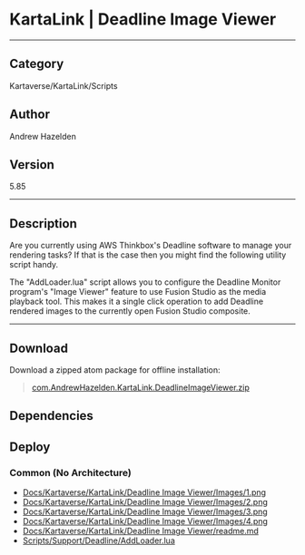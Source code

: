 # KartaLink | Deadline Image Viewer
___

## Category
Kartaverse/KartaLink/Scripts

## Author
Andrew Hazelden

## Version
5.85

___

## Description
<p>Are you currently using AWS Thinkbox's Deadline software to manage your rendering tasks? If that is the case then you might find the following utility script handy.</p>

<p>The "AddLoader.lua" script allows you to configure the Deadline Monitor program's "Image Viewer" feature to use Fusion Studio as the media playback tool. This makes it a single click operation to add Deadline rendered images to the currently open Fusion Studio composite.</p>

___

## Download

Download a zipped atom package for offline installation:
> [com.AndrewHazelden.KartaLink.DeadlineImageViewer.zip](https://gitlab.com/WeSuckLess/Reactor/-/archive/master/Reactor-master.zip?path=Atoms/com.AndrewHazelden.KartaLink.DeadlineImageViewer)  

## Dependencies

## Deploy

### Common (No Architecture)

<ul>
<li><a href="https://gitlab.com/WeSuckLess/Reactor/-/blob/master/Atoms/com.AndrewHazelden.KartaLink.DeadlineImageViewer/Docs/Kartaverse/KartaLink/Deadline Image Viewer/Images/1.png?ref_type=heads">Docs/Kartaverse/KartaLink/Deadline Image Viewer/Images/1.png</a></li>
<li><a href="https://gitlab.com/WeSuckLess/Reactor/-/blob/master/Atoms/com.AndrewHazelden.KartaLink.DeadlineImageViewer/Docs/Kartaverse/KartaLink/Deadline Image Viewer/Images/2.png?ref_type=heads">Docs/Kartaverse/KartaLink/Deadline Image Viewer/Images/2.png</a></li>
<li><a href="https://gitlab.com/WeSuckLess/Reactor/-/blob/master/Atoms/com.AndrewHazelden.KartaLink.DeadlineImageViewer/Docs/Kartaverse/KartaLink/Deadline Image Viewer/Images/3.png?ref_type=heads">Docs/Kartaverse/KartaLink/Deadline Image Viewer/Images/3.png</a></li>
<li><a href="https://gitlab.com/WeSuckLess/Reactor/-/blob/master/Atoms/com.AndrewHazelden.KartaLink.DeadlineImageViewer/Docs/Kartaverse/KartaLink/Deadline Image Viewer/Images/4.png?ref_type=heads">Docs/Kartaverse/KartaLink/Deadline Image Viewer/Images/4.png</a></li>
<li><a href="https://gitlab.com/WeSuckLess/Reactor/-/blob/master/Atoms/com.AndrewHazelden.KartaLink.DeadlineImageViewer/Docs/Kartaverse/KartaLink/Deadline Image Viewer/readme.md?ref_type=heads">Docs/Kartaverse/KartaLink/Deadline Image Viewer/readme.md</a></li>
<li><a href="https://gitlab.com/WeSuckLess/Reactor/-/blob/master/Atoms/com.AndrewHazelden.KartaLink.DeadlineImageViewer/Scripts/Support/Deadline/AddLoader.lua?ref_type=heads">Scripts/Support/Deadline/AddLoader.lua</a></li>
</ul>
